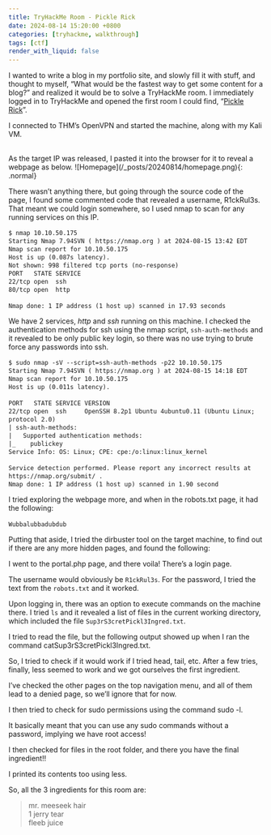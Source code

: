 ```yaml
---
title: TryHackMe Room - Pickle Rick
date: 2024-08-14 15:20:00 +0800
categories: [tryhackme, walkthrough]
tags: [ctf]
render_with_liquid: false
---
```


I wanted to write a blog in my portfolio site, and slowly fill it with stuff, and thought to myself, “What would be the fastest way to get some content for a blog?” and realized it would be to solve a TryHackMe room. I immediately logged in to TryHackMe and opened the first room I could find, “[Pickle Rick](https://tryhackme.com/r/room/picklerick)”.

I connected to THM’s OpenVPN and started the machine, along with my Kali VM.

<br>
As the target IP was released, I pasted it into the browser for it to reveal a webpage as below.
<!-- insert homepage.png -->
![Homepage](/_posts/20240814/homepage.png){: .normal}

There wasn’t anything there, but going through the source code of the page, I found some commented code that revealed a username, R1ckRul3s. That meant we could login somewhere, so I used nmap to scan for any running services on this IP.
```
$ nmap 10.10.50.175
Starting Nmap 7.94SVN ( https://nmap.org ) at 2024-08-15 13:42 EDT
Nmap scan report for 10.10.50.175
Host is up (0.087s latency).
Not shown: 998 filtered tcp ports (no-response)
PORT   STATE SERVICE
22/tcp open  ssh
80/tcp open  http

Nmap done: 1 IP address (1 host up) scanned in 17.93 seconds
```

We have 2 services, _http_ and _ssh_ running on this machine. I checked the authentication methods for ssh using the nmap script, `ssh-auth-methods` and it revealed to be only public key login, so there was no use trying to brute force any passwords into ssh.
```
$ sudo nmap -sV --script=ssh-auth-methods -p22 10.10.50.175
Starting Nmap 7.94SVN ( https://nmap.org ) at 2024-08-15 14:18 EDT
Nmap scan report for 10.10.50.175
Host is up (0.011s latency).

PORT   STATE SERVICE VERSION
22/tcp open  ssh     OpenSSH 8.2p1 Ubuntu 4ubuntu0.11 (Ubuntu Linux; protocol 2.0)
| ssh-auth-methods: 
|   Supported authentication methods: 
|_    publickey
Service Info: OS: Linux; CPE: cpe:/o:linux:linux_kernel

Service detection performed. Please report any incorrect results at https://nmap.org/submit/ .
Nmap done: 1 IP address (1 host up) scanned in 1.90 second
```

I tried exploring the webpage more, and when in the robots.txt page, it had the following:
<!-- insert robots_page.png -->
`Wubbalubbadubdub`

Putting that aside, I tried the dirbuster tool on the target machine, to find out if there are any more hidden pages, and found the following:
<!-- insert dirbuster.png -->

I went to the portal.php page, and there voila! There’s a login page.
<!-- insert portal.png -->

The username would obviously be `R1ckRul3s`. For the password, I tried the text from the `robots.txt` and it worked.

Upon logging in, there was an option to execute commands on the machine there. I tried `ls` and it revealed a list of files in the current working directory, which included the file `Sup3rS3cretPickl3Ingred.txt`.
<!-- insert just_ls.png -->

I tried to read the file, but the following output showed up when I ran the command catSup3rS3cretPickl3Ingred.txt.
<!-- insert cat_not_working.png -->

So, I tried to check if it would work if I tried head, tail, etc. After a few tries, finally, less seemed to work and we got ourselves the first ingredient.
<!-- insert first_ingredient.png -->

I’ve checked the other pages on the top navigation menu, and all of them lead to a denied page, so we’ll ignore that for now.
<!-- insert denied.png -->

<!-- insert ls_home.png -->
<!-- insert ls_home_rick.png -->
<!-- insert second_ingredient.png -->

I then tried to check for sudo permissions using the command sudo -l.
<!-- insert sudo_l.png -->

It basically meant that you can use any sudo commands without a password, implying we have root access!

I then checked for files in the root folder, and there you have the final ingredient!!
<!-- insert ls_root.png -->

I printed its contents too using less.
<!-- insert third_ingredient.png -->

So, all the 3 ingredients for this room are:
> mr. meeseek hair<br>
> 1 jerry tear<br>
> fleeb juice
